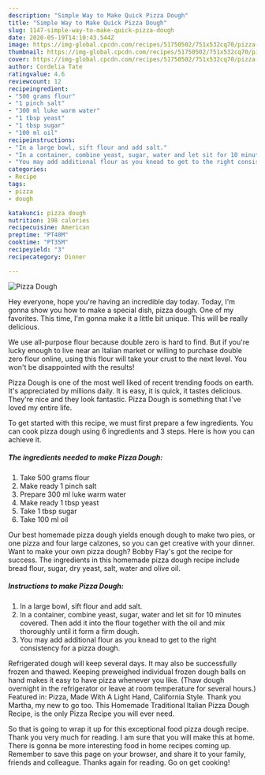 ```yaml
---
description: "Simple Way to Make Quick Pizza Dough"
title: "Simple Way to Make Quick Pizza Dough"
slug: 1147-simple-way-to-make-quick-pizza-dough
date: 2020-05-19T14:10:43.544Z
image: https://img-global.cpcdn.com/recipes/51750502/751x532cq70/pizza-dough-recipe-main-photo.jpg
thumbnail: https://img-global.cpcdn.com/recipes/51750502/751x532cq70/pizza-dough-recipe-main-photo.jpg
cover: https://img-global.cpcdn.com/recipes/51750502/751x532cq70/pizza-dough-recipe-main-photo.jpg
author: Cordelia Tate
ratingvalue: 4.6
reviewcount: 12
recipeingredient:
- "500 grams flour"
- "1 pinch salt"
- "300 ml luke warm water"
- "1 tbsp yeast"
- "1 tbsp sugar"
- "100 ml oil"
recipeinstructions:
- "In a large bowl, sift flour and add salt."
- "In a container, combine yeast, sugar, water and let sit for 10 minutes covered. Then add it into the flour together with the oil and mix thoroughly until it form a firm dough."
- "You may add additional flour as you knead to get to the right consistency for a pizza dough."
categories:
- Recipe
tags:
- pizza
- dough

katakunci: pizza dough 
nutrition: 198 calories
recipecuisine: American
preptime: "PT40M"
cooktime: "PT35M"
recipeyield: "3"
recipecategory: Dinner

---
```



![Pizza Dough](https://img-global.cpcdn.com/recipes/51750502/751x532cq70/pizza-dough-recipe-main-photo.jpg)

Hey everyone, hope you're having an incredible day today. Today, I'm gonna show you how to make a special dish, pizza dough. One of my favorites. This time, I'm gonna make it a little bit unique. This will be really delicious.

We use all-purpose flour because double zero is hard to find. But if you&#39;re lucky enough to live near an Italian market or willing to purchase double zero flour online, using this flour will take your crust to the next level. You won&#39;t be disappointed with the results!

Pizza Dough is one of the most well liked of recent trending foods on earth. It's appreciated by millions daily. It is easy, it is quick, it tastes delicious. They're nice and they look fantastic. Pizza Dough is something that I've loved my entire life.


To get started with this recipe, we must first prepare a few ingredients. You can cook pizza dough using 6 ingredients and 3 steps. Here is how you can achieve it.

<!--inarticleads1-->

##### The ingredients needed to make Pizza Dough:

1. Take 500 grams flour
1. Make ready 1 pinch salt
1. Prepare 300 ml luke warm water
1. Make ready 1 tbsp yeast
1. Take 1 tbsp sugar
1. Take 100 ml oil


Our best homemade pizza dough yields enough dough to make two pies, or one pizza and four large calzones, so you can get creative with your dinner. Want to make your own pizza dough? Bobby Flay&#39;s got the recipe for success. The ingredients in this homemade pizza dough recipe include bread flour, sugar, dry yeast, salt, water and olive oil. 

<!--inarticleads2-->

##### Instructions to make Pizza Dough:

1. In a large bowl, sift flour and add salt.
1. In a container, combine yeast, sugar, water and let sit for 10 minutes covered. Then add it into the flour together with the oil and mix thoroughly until it form a firm dough.
1. You may add additional flour as you knead to get to the right consistency for a pizza dough.


Refrigerated dough will keep several days. It may also be successfully frozen and thawed. Keeping preweighed individual frozen dough balls on hand makes it easy to have pizza whenever you like. (Thaw dough overnight in the refrigerator or leave at room temperature for several hours.) Featured in: Pizza, Made With A Light Hand, California Style. Thank you Martha, my new to go too. This Homemade Traditional Italian Pizza Dough Recipe, is the only Pizza Recipe you will ever need. 

So that is going to wrap it up for this exceptional food pizza dough recipe. Thank you very much for reading. I am sure that you will make this at home. There is gonna be more interesting food in home recipes coming up. Remember to save this page on your browser, and share it to your family, friends and colleague. Thanks again for reading. Go on get cooking!
